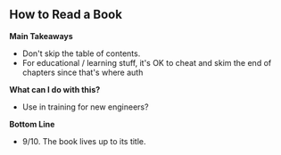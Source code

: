 ## How to Read a Book

**Main Takeaways**
- Don't skip the table of contents.
- For educational / learning stuff, it's OK to cheat and skim the end of chapters since that's where auth


**What can I do with this?**
- Use in training for new engineers?

**Bottom Line**
- 9/10. The book lives up to its title. 
<!--stackedit_data:
eyJoaXN0b3J5IjpbLTE5NjYyMzIzNjVdfQ==
-->